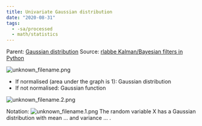 ```yaml
---
title: Univariate Gaussian distribution
date: "2020-08-31"
tags:
  - -sa/processed
  - math/statistics
---
```


Parent: [Gaussian distribution](gaussian-distribution.md)
Source: [rlabbe Kalman/Bayesian filters in Python](rlabbe-kalman_bayesian-filters-in-python.md)

![unknown_filename.png](./_resources/Univariate_Gaussian_distribution.resources/unknown_filename.png)

*   If normalised (area under the graph is 1): Gaussian distribution
*   If not normalised: Gaussian function

![unknown_filename.2.png](./_resources/Univariate_Gaussian_distribution.resources/unknown_filename.2.png)

Notation: ![unknown_filename.1.png](./_resources/Univariate_Gaussian_distribution.resources/unknown_filename.1.png)
The random variable X has a Gaussian distribution with mean ... and variance ... .

